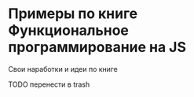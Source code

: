 # Примеры по книге Функциональное программирование на JS

Свои наработки и идеи по книге

TODO перенести в trash
